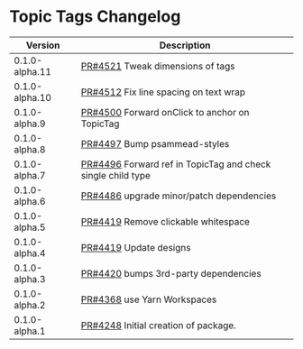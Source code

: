 # Topic Tags Changelog

| Version | Description |
|---------|-------------|
| 0.1.0-alpha.11 | [PR#4521](https://github.com/bbc/psammead/pull/4521) Tweak dimensions of tags |
| 0.1.0-alpha.10 | [PR#4512](https://github.com/bbc/psammead/pull/4512) Fix line spacing on text wrap |
| 0.1.0-alpha.9 | [PR#4500](https://github.com/bbc/psammead/pull/4500) Forward onClick to anchor on TopicTag |
| 0.1.0-alpha.8 | [PR#4497](https://github.com/bbc/psammead/pull/4497) Bump psammead-styles |
| 0.1.0-alpha.7 | [PR#4496](https://github.com/bbc/psammead/pull/4496) Forward ref in TopicTag and check single child type |
| 0.1.0-alpha.6 | [PR#4486](https://github.com/bbc/psammead/pull/4486) upgrade minor/patch dependencies |
| 0.1.0-alpha.5 | [PR#4419](https://github.com/bbc/psammead/pull/4419) Remove clickable whitespace |
| 0.1.0-alpha.4 | [PR#4419](https://github.com/bbc/psammead/pull/4419) Update designs |
| 0.1.0-alpha.3 | [PR#4420](https://github.com/bbc/psammead/pull/4420) bumps 3rd-party dependencies |
| 0.1.0-alpha.2 | [PR#4368](https://github.com/bbc/psammead/pull/4368) use Yarn Workspaces |
| 0.1.0-alpha.1 | [PR#4248](https://github.com/BBC-News/psammead/pull/4248) Initial creation of package. |
